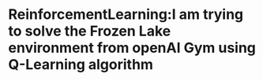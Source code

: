 # ReinforcementLearning:I am trying to solve  the Frozen Lake environment from openAI Gym using Q-Learning algorithm 
